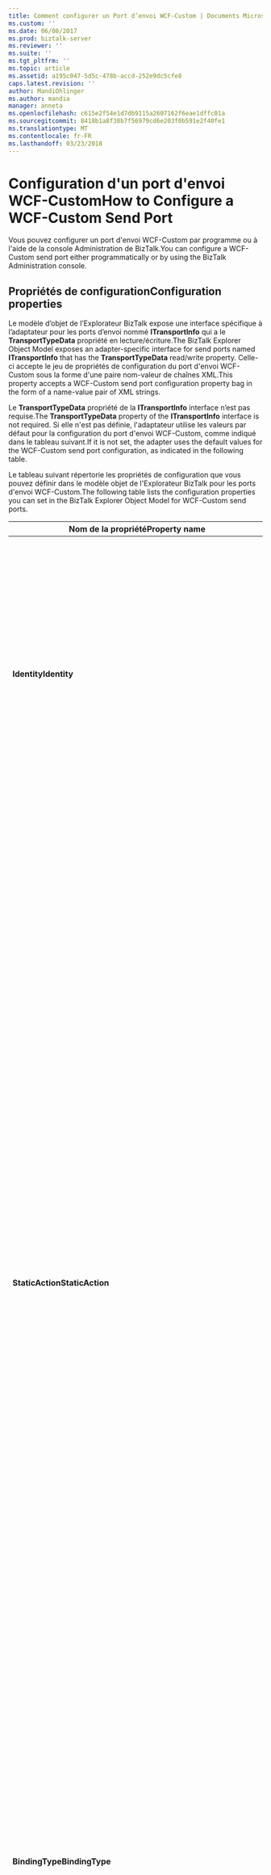 ```yaml
---
title: Comment configurer un Port d’envoi WCF-Custom | Documents Microsoft
ms.custom: ''
ms.date: 06/08/2017
ms.prod: biztalk-server
ms.reviewer: ''
ms.suite: ''
ms.tgt_pltfrm: ''
ms.topic: article
ms.assetid: a195c047-5d5c-478b-accd-252e9dc5cfe8
caps.latest.revision: ''
author: MandiOhlinger
ms.author: mandia
manager: anneta
ms.openlocfilehash: c615e2f54e1d7db9115a2607162f6eae1dffc01a
ms.sourcegitcommit: 8418b1a8f38b7f56979cd6e203f0b591e2f40fe1
ms.translationtype: MT
ms.contentlocale: fr-FR
ms.lasthandoff: 03/23/2018
---
```

# <a name="how-to-configure-a-wcf-custom-send-port"></a><span data-ttu-id="c3bb9-102">Configuration d'un port d'envoi WCF-Custom</span><span class="sxs-lookup"><span data-stu-id="c3bb9-102">How to Configure a WCF-Custom Send Port</span></span>
<span data-ttu-id="c3bb9-103">Vous pouvez configurer un port d'envoi WCF-Custom par programme ou à l'aide de la console Administration de BizTalk.</span><span class="sxs-lookup"><span data-stu-id="c3bb9-103">You can configure a WCF-Custom send port either programmatically or by using the BizTalk Administration console.</span></span>  
  
## <a name="configuration-properties"></a><span data-ttu-id="c3bb9-104">Propriétés de configuration</span><span class="sxs-lookup"><span data-stu-id="c3bb9-104">Configuration properties</span></span>
  
 <span data-ttu-id="c3bb9-105">Le modèle d’objet de l’Explorateur BizTalk expose une interface spécifique à l’adaptateur pour les ports d’envoi nommé **ITransportInfo** qui a le **TransportTypeData** propriété en lecture/écriture.</span><span class="sxs-lookup"><span data-stu-id="c3bb9-105">The BizTalk Explorer Object Model exposes an adapter-specific interface for send ports named **ITransportInfo** that has the **TransportTypeData** read/write property.</span></span> <span data-ttu-id="c3bb9-106">Celle-ci accepte le jeu de propriétés de configuration du port d'envoi WCF-Custom sous la forme d'une paire nom-valeur de chaînes XML.</span><span class="sxs-lookup"><span data-stu-id="c3bb9-106">This property accepts a WCF-Custom send port configuration property bag in the form of a name-value pair of XML strings.</span></span>  
  
 <span data-ttu-id="c3bb9-107">Le **TransportTypeData** propriété de la **ITransportInfo** interface n’est pas requise.</span><span class="sxs-lookup"><span data-stu-id="c3bb9-107">The **TransportTypeData** property of the **ITransportInfo** interface is not required.</span></span> <span data-ttu-id="c3bb9-108">Si elle n'est pas définie, l'adaptateur utilise les valeurs par défaut pour la configuration du port d'envoi WCF-Custom, comme indiqué dans le tableau suivant.</span><span class="sxs-lookup"><span data-stu-id="c3bb9-108">If it is not set, the adapter uses the default values for the WCF-Custom send port configuration, as indicated in the following table.</span></span>  
  
 <span data-ttu-id="c3bb9-109">Le tableau suivant répertorie les propriétés de configuration que vous pouvez définir dans le modèle objet de l'Explorateur BizTalk pour les ports d'envoi WCF-Custom.</span><span class="sxs-lookup"><span data-stu-id="c3bb9-109">The following table lists the configuration properties you can set in the BizTalk Explorer Object Model for WCF-Custom send ports.</span></span>  
  
|<span data-ttu-id="c3bb9-110">Nom de la propriété</span><span class="sxs-lookup"><span data-stu-id="c3bb9-110">Property name</span></span>|<span data-ttu-id="c3bb9-111">Type</span><span class="sxs-lookup"><span data-stu-id="c3bb9-111">Type</span></span>|<span data-ttu-id="c3bb9-112"> Description</span><span class="sxs-lookup"><span data-stu-id="c3bb9-112">Description</span></span>|  
|-------------------|----------|-----------------|  
|<span data-ttu-id="c3bb9-113">**Identity**</span><span class="sxs-lookup"><span data-stu-id="c3bb9-113">**Identity**</span></span>|<span data-ttu-id="c3bb9-114">Blob XML</span><span class="sxs-lookup"><span data-stu-id="c3bb9-114">XML Blob</span></span><br /><br /> <span data-ttu-id="c3bb9-115">Exemple :</span><span class="sxs-lookup"><span data-stu-id="c3bb9-115">Example:</span></span><br /><br /> <span data-ttu-id="c3bb9-116">&lt;identity&gt;</span><span class="sxs-lookup"><span data-stu-id="c3bb9-116">&lt;identity&gt;</span></span><br /><br /> <span data-ttu-id="c3bb9-117">&lt;userPrincipalName value="username@contoso.com" /&gt;</span><span class="sxs-lookup"><span data-stu-id="c3bb9-117">&lt;userPrincipalName value="username@contoso.com" /&gt;</span></span><br /><br /> <span data-ttu-id="c3bb9-118">&lt;/identity&gt;</span><span class="sxs-lookup"><span data-stu-id="c3bb9-118">&lt;/identity&gt;</span></span>|<span data-ttu-id="c3bb9-119">Spécifiez l'identité du service attendu par ce port d'envoi.</span><span class="sxs-lookup"><span data-stu-id="c3bb9-119">Specify the identity of the service that this send port expects.</span></span> <span data-ttu-id="c3bb9-120">Ces paramètres permettent au port d'envoi d'authentifier le service.</span><span class="sxs-lookup"><span data-stu-id="c3bb9-120">These settings enable this send port to authenticate the service.</span></span> <span data-ttu-id="c3bb9-121">Lors du processus de communication entre le client et le service, l'infrastructure WCF garantit que l'identité du service attendu correspond aux valeurs de cet élément.</span><span class="sxs-lookup"><span data-stu-id="c3bb9-121">In the handshake process between the client and service, the WCF infrastructure will ensure that the identity of the expected service matches the values of this element.</span></span> <span data-ttu-id="c3bb9-122">Les valeurs qui peuvent être spécifiés pour le **identité** propriété diffèrent en fonction de la configuration de sécurité.</span><span class="sxs-lookup"><span data-stu-id="c3bb9-122">The values that can be specified for the **Identity** property differ according to the security configuration.</span></span><br /><br /> <span data-ttu-id="c3bb9-123">La valeur par défaut est une chaîne vide.</span><span class="sxs-lookup"><span data-stu-id="c3bb9-123">The default is an empty string.</span></span>|  
|<span data-ttu-id="c3bb9-124">**StaticAction**</span><span class="sxs-lookup"><span data-stu-id="c3bb9-124">**StaticAction**</span></span>|<span data-ttu-id="c3bb9-125">Chaîne</span><span class="sxs-lookup"><span data-stu-id="c3bb9-125">String</span></span>|<span data-ttu-id="c3bb9-126">Spécifiez le **SOAPAction** champ d’en-tête pour les messages sortants.</span><span class="sxs-lookup"><span data-stu-id="c3bb9-126">Specify the **SOAPAction** header field for outgoing messages.</span></span> <span data-ttu-id="c3bb9-127">Cette propriété peut également être définie via la propriété de contexte de message **WCF. Action** dans un pipeline ou une orchestration.</span><span class="sxs-lookup"><span data-stu-id="c3bb9-127">This property can also be set through the message context property **WCF.Action** in a pipeline or orchestration.</span></span> <span data-ttu-id="c3bb9-128">Vous pouvez spécifier cette valeur de deux manières différentes : le format d’action unique et le format de mappage d’action.</span><span class="sxs-lookup"><span data-stu-id="c3bb9-128">You can specify this value in two different ways: the single action format and the action mapping format.</span></span> <span data-ttu-id="c3bb9-129">Si vous définissez cette propriété dans le format d’action unique, par exemple, http://contoso.com/Svc/Op1- le **SOAPAction** en-tête pour les messages sortants sont toujours défini sur la valeur spécifiée dans cette propriété.</span><span class="sxs-lookup"><span data-stu-id="c3bb9-129">If you set this property in the single action format- for example, http://contoso.com/Svc/Op1- the **SOAPAction** header for outgoing messages is always set to the value specified in this property.</span></span><br /><br /> <span data-ttu-id="c3bb9-130">Si vous définissez cette propriété dans le format de mappage d’action, sortant **SOAPAction** en-tête est déterminé par le **BTS. Opération** propriété de contexte.</span><span class="sxs-lookup"><span data-stu-id="c3bb9-130">If you set this property in the action mapping format, the outgoing **SOAPAction** header is determined by the **BTS.Operation** context property.</span></span> <span data-ttu-id="c3bb9-131">Par exemple, si cette propriété est définie au format XML suivant et le **BTS. Opération** est définie sur Op1, l’adaptateur d’envoi WCF utilise http://contoso.com/Svc/Op1 pour sortant **SOAPAction** en-tête.</span><span class="sxs-lookup"><span data-stu-id="c3bb9-131">For example, if this property is set to the following XML format and the **BTS.Operation** property is set to Op1, the WCF send adapter uses http://contoso.com/Svc/Op1 for the outgoing **SOAPAction** header.</span></span><br /><br /> <span data-ttu-id="c3bb9-132">\<BtsActionMapping\></span><span class="sxs-lookup"><span data-stu-id="c3bb9-132">\<BtsActionMapping\></span></span><br /><br /> <span data-ttu-id="c3bb9-133">\<Operation Name="Op1" Action="http://contoso.com/Svc/Op1" /\></span><span class="sxs-lookup"><span data-stu-id="c3bb9-133">\<Operation Name="Op1" Action="http://contoso.com/Svc/Op1" /\></span></span><br /><br /> <span data-ttu-id="c3bb9-134">\<Operation Name="Op2" Action="http://contoso.com/Svc/Op2" /\></span><span class="sxs-lookup"><span data-stu-id="c3bb9-134">\<Operation Name="Op2" Action="http://contoso.com/Svc/Op2" /\></span></span><br /><br /> <span data-ttu-id="c3bb9-135">\</BtsActionMapping\></span><span class="sxs-lookup"><span data-stu-id="c3bb9-135">\</BtsActionMapping\></span></span><br /><br /> <span data-ttu-id="c3bb9-136">Si les messages sortants proviennent d’un port d’orchestration, les instances d’orchestration définir dynamiquement le **BTS. Opération** propriété avec le nom de l’opération du port.</span><span class="sxs-lookup"><span data-stu-id="c3bb9-136">If outgoing messages come from an orchestration port, orchestration instances dynamically set the **BTS.Operation** property with the operation name of the port.</span></span> <span data-ttu-id="c3bb9-137">Si les messages sortants sont acheminés avec le routage basé sur le contenu, vous pouvez définir le **BTS. Opération** propriété dans les composants de pipeline.</span><span class="sxs-lookup"><span data-stu-id="c3bb9-137">If outgoing messages are routed with content-based routing, you can set the **BTS.Operation** property in pipeline components.</span></span><br /><br /> <span data-ttu-id="c3bb9-138">La valeur par défaut est une chaîne vide.</span><span class="sxs-lookup"><span data-stu-id="c3bb9-138">The default is an empty string.</span></span>|  
|<span data-ttu-id="c3bb9-139">**BindingType**</span><span class="sxs-lookup"><span data-stu-id="c3bb9-139">**BindingType**</span></span>|<span data-ttu-id="c3bb9-140">Enum</span><span class="sxs-lookup"><span data-stu-id="c3bb9-140">Enum</span></span><br /><br /> <span data-ttu-id="c3bb9-141">Pour plus d’informations sur les noms de membre pour le **BindingType** propriété, consultez le **Type de liaison** propriété dans le **boîte boîte de dialogue de propriétés du Transport WCF-Custom, envoi, liaison**onglet [!INCLUDE[ui-guidance-developers-reference](../includes/ui-guidance-developers-reference.md)].</span><span class="sxs-lookup"><span data-stu-id="c3bb9-141">For more information about the member names for the **BindingType** property, see the **Binding Type** property in the **WCF-Custom Transport Properties Dialog Box, Send, Binding** tab [!INCLUDE[ui-guidance-developers-reference](../includes/ui-guidance-developers-reference.md)].</span></span>|<span data-ttu-id="c3bb9-142">Spécifiez le type de liaison à utiliser pour le point de terminaison qu'utilise ce port d'envoi.</span><span class="sxs-lookup"><span data-stu-id="c3bb9-142">Specify the type of the binding to use for the endpoint that this send port uses.</span></span> <span data-ttu-id="c3bb9-143">**Remarque :** si vous utilisez une liaison personnalisée, la **BindingType** propriété peut être configurée avec les liaisons personnalisées.</span><span class="sxs-lookup"><span data-stu-id="c3bb9-143">**Note:**  If you use a custom binding, the **BindingType** property can be configured with the custom bindings.</span></span> <span data-ttu-id="c3bb9-144">Pour plus d’informations sur la façon d’utiliser une liaison personnalisée, consultez [comment activer les Points d’extensibilité WCF avec les adaptateurs WCF](../core/how-to-enable-the-wcf-extensibility-points-with-the-wcf-adapters.md).</span><span class="sxs-lookup"><span data-stu-id="c3bb9-144">For more information about how to use custom binding, see [How to Enable the WCF Extensibility Points with the WCF Adapters](../core/how-to-enable-the-wcf-extensibility-points-with-the-wcf-adapters.md).</span></span>|  
|<span data-ttu-id="c3bb9-145">**BindingConfiguration**</span><span class="sxs-lookup"><span data-stu-id="c3bb9-145">**BindingConfiguration**</span></span>|<span data-ttu-id="c3bb9-146">Blob XML</span><span class="sxs-lookup"><span data-stu-id="c3bb9-146">XML Blob</span></span><br /><br /> <span data-ttu-id="c3bb9-147">Exemple :</span><span class="sxs-lookup"><span data-stu-id="c3bb9-147">Example:</span></span><br /><br /> <span data-ttu-id="c3bb9-148">&lt;binding name="netNamedPipeBinding"&gt;&lt;readerQuotas maxDepth="32" maxStringContentLength="8192" maxArrayLength="16384" maxBytesPerRead="4096" maxNameTableCharCount="16384" /&gt;&lt;security mode="None" /&gt;&lt;/binding&gt;</span><span class="sxs-lookup"><span data-stu-id="c3bb9-148">&lt;binding name="netNamedPipeBinding"&gt;&lt;readerQuotas maxDepth="32" maxStringContentLength="8192" maxArrayLength="16384" maxBytesPerRead="4096" maxNameTableCharCount="16384" /&gt;&lt;security mode="None" /&gt;&lt;/binding&gt;</span></span>|<span data-ttu-id="c3bb9-149">Spécifiez une chaîne XML avec la **\<liaison\>** élément pour configurer différents types de liaisons prédéfinies fournis par Windows Communication Foundation (WCF).</span><span class="sxs-lookup"><span data-stu-id="c3bb9-149">Specify an XML string with the **\<binding\>** element to configure different types of predefined bindings provided by Windows Communication Foundation (WCF).</span></span> <span data-ttu-id="c3bb9-150">Pour plus d'informations sur la liaison fournie par le système et la liaison personnalisée, consultez les rubriques appropriées répertoriées dans la section Voir aussi.</span><span class="sxs-lookup"><span data-stu-id="c3bb9-150">For more information about the system-provided binding and custom binding, see the appropriate topics listed in See Also.</span></span> <span data-ttu-id="c3bb9-151">**Remarque :** BizTalk Server ne prend pas en charge tous les types d’éléments d’extension de liaison que vous pouvez configurer avec le **BindingConfiguration** propriété.</span><span class="sxs-lookup"><span data-stu-id="c3bb9-151">**Note:**  BizTalk Server does not support all the types of the binding extension elements that you can configure with the **BindingConfiguration** property.</span></span> <br /><br /> <span data-ttu-id="c3bb9-152">La valeur par défaut est une chaîne vide.</span><span class="sxs-lookup"><span data-stu-id="c3bb9-152">The default is an empty string.</span></span>|  
|<span data-ttu-id="c3bb9-153">**EndpointBehaviorConfiguration**</span><span class="sxs-lookup"><span data-stu-id="c3bb9-153">**EndpointBehaviorConfiguration**</span></span>|<span data-ttu-id="c3bb9-154">Blob XML</span><span class="sxs-lookup"><span data-stu-id="c3bb9-154">XML Blob</span></span><br /><br /> <span data-ttu-id="c3bb9-155">Exemple :</span><span class="sxs-lookup"><span data-stu-id="c3bb9-155">Example:</span></span><br /><br /> <span data-ttu-id="c3bb9-156">&lt;nom du comportement = « sampleBehavior »&gt;&lt;callbackTimeouts /&gt;&lt;/behavior&gt;</span><span class="sxs-lookup"><span data-stu-id="c3bb9-156">&lt;behavior name="sampleBehavior"&gt;&lt;callbackTimeouts /&gt;&lt;/behavior&gt;</span></span>|<span data-ttu-id="c3bb9-157">Spécifier une chaîne XML avec la **\<comportement\>** élément de la **\<endpointBehaviors\>** élément pour configurer les paramètres de comportement d’un Point de terminaison WCF.</span><span class="sxs-lookup"><span data-stu-id="c3bb9-157">Specify an XML string with the **\<behavior\>** element of the **\<endpointBehaviors\>** element to configure the behavior settings of a WCF endpoint.</span></span> <span data-ttu-id="c3bb9-158">Pour plus d’informations sur la **\<endpointBehaviors\>** élément, consultez la rubrique appropriée dans Voir aussi.</span><span class="sxs-lookup"><span data-stu-id="c3bb9-158">For more information about the **\<endpointBehaviors\>** element, see the appropriate topic in See Also.</span></span> <span data-ttu-id="c3bb9-159">**Remarque :** BizTalk Server ne prend pas en charge tous les types d’éléments d’extension que vous pouvez configurer avec le **EndpointBehaviorConfiguration** propriété.</span><span class="sxs-lookup"><span data-stu-id="c3bb9-159">**Note:**  BizTalk Server does not support all the types of the behavior extension elements that you can configure with the **EndpointBehaviorConfiguration** property.</span></span> <br /><br /> <span data-ttu-id="c3bb9-160">La valeur par défaut est une chaîne vide.</span><span class="sxs-lookup"><span data-stu-id="c3bb9-160">The default is an empty string.</span></span>|  
|<span data-ttu-id="c3bb9-161">**AffiliateApplicationName**</span><span class="sxs-lookup"><span data-stu-id="c3bb9-161">**AffiliateApplicationName**</span></span>|<span data-ttu-id="c3bb9-162">Chaîne</span><span class="sxs-lookup"><span data-stu-id="c3bb9-162">String</span></span>|<span data-ttu-id="c3bb9-163">Spécifiez l'application associée à utiliser pour l'authentification unique (SSO) de l'entreprise.</span><span class="sxs-lookup"><span data-stu-id="c3bb9-163">Specify the affiliate application to use for Enterprise Single Sign-On (SSO).</span></span><br /><br /> <span data-ttu-id="c3bb9-164">La valeur par défaut est une chaîne vide.</span><span class="sxs-lookup"><span data-stu-id="c3bb9-164">The default is an empty string.</span></span>|  
|<span data-ttu-id="c3bb9-165">**UseSSO**</span><span class="sxs-lookup"><span data-stu-id="c3bb9-165">**UseSSO**</span></span>|<span data-ttu-id="c3bb9-166">Booléen</span><span class="sxs-lookup"><span data-stu-id="c3bb9-166">Boolean</span></span>|<span data-ttu-id="c3bb9-167">Indiquez si l'authentification unique est utilisée pour l'extraction des informations d'identification d'un client en vue d'une authentification auprès du serveur de destination.</span><span class="sxs-lookup"><span data-stu-id="c3bb9-167">Specify whether to use Single Sign-On to retrieve client credentials for authentication with the destination server.</span></span><br /><br /> <span data-ttu-id="c3bb9-168">Valeur par défaut : **False**</span><span class="sxs-lookup"><span data-stu-id="c3bb9-168">Default value: **False**</span></span>|  
|<span data-ttu-id="c3bb9-169">**UserName**</span><span class="sxs-lookup"><span data-stu-id="c3bb9-169">**UserName**</span></span>|<span data-ttu-id="c3bb9-170">Chaîne</span><span class="sxs-lookup"><span data-stu-id="c3bb9-170">String</span></span>|<span data-ttu-id="c3bb9-171">Spécifiez le nom d’utilisateur à utiliser pour l’authentification avec le serveur de destination lorsque la **UseSSO** est définie sur **False**.</span><span class="sxs-lookup"><span data-stu-id="c3bb9-171">Specify the user name to use for authentication with the destination server when the **UseSSO** property is set to **False**.</span></span> <span data-ttu-id="c3bb9-172">Il n'est pas nécessaire de se conformer au format domaine\utilisateur pour cette propriété.</span><span class="sxs-lookup"><span data-stu-id="c3bb9-172">You do not have to use the domain\user format for this property.</span></span><br /><br /> <span data-ttu-id="c3bb9-173">La valeur par défaut est une chaîne vide.</span><span class="sxs-lookup"><span data-stu-id="c3bb9-173">The default is an empty string.</span></span>|  
|<span data-ttu-id="c3bb9-174">**Mot de passe**</span><span class="sxs-lookup"><span data-stu-id="c3bb9-174">**Password**</span></span>|<span data-ttu-id="c3bb9-175">Chaîne</span><span class="sxs-lookup"><span data-stu-id="c3bb9-175">String</span></span>|<span data-ttu-id="c3bb9-176">Spécifiez le mot de passe à utiliser pour l’authentification avec le serveur de destination lorsque la **UseSSO** est définie sur **False**.</span><span class="sxs-lookup"><span data-stu-id="c3bb9-176">Specify the password to use for authentication with the destination server when the **UseSSO** property is set to **False**.</span></span><br /><br /> <span data-ttu-id="c3bb9-177">La valeur par défaut est une chaîne vide.</span><span class="sxs-lookup"><span data-stu-id="c3bb9-177">The default is an empty string.</span></span>|  
|<span data-ttu-id="c3bb9-178">**OutboundBodyLocation**</span><span class="sxs-lookup"><span data-stu-id="c3bb9-178">**OutboundBodyLocation**</span></span>|<span data-ttu-id="c3bb9-179">Enum</span><span class="sxs-lookup"><span data-stu-id="c3bb9-179">Enum</span></span><br /><br /> <span data-ttu-id="c3bb9-180">-   **UseBodyElement** -le corps du message BizTalk permet de créer le contenu de SOAP **corps** élément d’un message sortant.</span><span class="sxs-lookup"><span data-stu-id="c3bb9-180">-   **UseBodyElement** - Use the BizTalk message body part to create the content of the SOAP **Body** element for an outgoing message.</span></span><br /><span data-ttu-id="c3bb9-181">-   **UseTemplate** -utiliser le modèle fourni dans le **OutboundXMLTemplate** propriété pour créer le contenu de SOAP **corps** élément d’un message sortant.</span><span class="sxs-lookup"><span data-stu-id="c3bb9-181">-   **UseTemplate** - Use the template supplied in the **OutboundXMLTemplate** property to create the content of the SOAP **Body** element for an outgoing message.</span></span><br /><br /> <span data-ttu-id="c3bb9-182">Pour plus d’informations sur l’utilisation de la **OutboundBodyLocation** propriété, consultez [spécifiant le corps du Message pour les adaptateurs WCF](../core/specifying-the-message-body-for-the-wcf-adapters.md).</span><span class="sxs-lookup"><span data-stu-id="c3bb9-182">For more information about how to use the **OutboundBodyLocation** property, see [Specifying the Message Body for the WCF Adapters](../core/specifying-the-message-body-for-the-wcf-adapters.md).</span></span>|<span data-ttu-id="c3bb9-183">Spécifiez la sélection de données pour le protocole SOAP **corps** élément des messages WCF sortants.</span><span class="sxs-lookup"><span data-stu-id="c3bb9-183">Specify the data selection for the SOAP **Body** element of outgoing WCF messages.</span></span><br /><br /> <span data-ttu-id="c3bb9-184">Valeur par défaut : **UseBodyElement**</span><span class="sxs-lookup"><span data-stu-id="c3bb9-184">Default value: **UseBodyElement**</span></span>|  
|<span data-ttu-id="c3bb9-185">**OutboundXMLTemplate**</span><span class="sxs-lookup"><span data-stu-id="c3bb9-185">**OutboundXMLTemplate**</span></span>|<span data-ttu-id="c3bb9-186">Chaîne</span><span class="sxs-lookup"><span data-stu-id="c3bb9-186">String</span></span><br /><br /> <span data-ttu-id="c3bb9-187">Pour plus d’informations sur l’utilisation de la **OutboundXMLTemplate** propriété, consultez [spécifiant le corps du Message pour les adaptateurs WCF](../core/specifying-the-message-body-for-the-wcf-adapters.md).</span><span class="sxs-lookup"><span data-stu-id="c3bb9-187">For more information about how to use the **OutboundXMLTemplate** property, see [Specifying the Message Body for the WCF Adapters](../core/specifying-the-message-body-for-the-wcf-adapters.md).</span></span>|<span data-ttu-id="c3bb9-188">Spécifiez le modèle au format XML pour le contenu de SOAP **corps** élément d’un message sortant.</span><span class="sxs-lookup"><span data-stu-id="c3bb9-188">Specify the XML-formatted template for the content of the SOAP **Body** element of an outgoing message.</span></span> <span data-ttu-id="c3bb9-189">Cette propriété est requise si le **OutboundBodyLocation** est définie sur **UseTemplate**.</span><span class="sxs-lookup"><span data-stu-id="c3bb9-189">This property is required if the **OutboundBodyLocation** property is set to **UseTemplate**.</span></span><br /><br /> <span data-ttu-id="c3bb9-190">La valeur par défaut est une chaîne vide.</span><span class="sxs-lookup"><span data-stu-id="c3bb9-190">The default is an empty string.</span></span>|  
|<span data-ttu-id="c3bb9-191">**InboundBodyLocation**</span><span class="sxs-lookup"><span data-stu-id="c3bb9-191">**InboundBodyLocation**</span></span>|<span data-ttu-id="c3bb9-192">Enum</span><span class="sxs-lookup"><span data-stu-id="c3bb9-192">Enum</span></span><br /><br /> <span data-ttu-id="c3bb9-193">-   **UseBodyElement** -utiliser le contenu de SOAP **corps** élément d’un message entrant pour créer le corps du message BizTalk.</span><span class="sxs-lookup"><span data-stu-id="c3bb9-193">-   **UseBodyElement** - Use the content of the SOAP **Body** element of an incoming message to create the BizTalk message body part.</span></span> <span data-ttu-id="c3bb9-194">Si l'élément **Body** a plusieurs éléments enfants, seul le premier élément devient le corps du message BizTalk.</span><span class="sxs-lookup"><span data-stu-id="c3bb9-194">If the **Body** element has more than one child element, only the first element becomes the BizTalk message body part.</span></span> <span data-ttu-id="c3bb9-195">Cette propriété est valide uniquement pour des ports de sollicitation-réponse.</span><span class="sxs-lookup"><span data-stu-id="c3bb9-195">This property is valid only for solicit-response ports.</span></span><br /><span data-ttu-id="c3bb9-196">-   **UseEnvelope** -créer le corps du message BizTalk à partir de l’ensemble SOAP **enveloppe** d’un message entrant.</span><span class="sxs-lookup"><span data-stu-id="c3bb9-196">-   **UseEnvelope** - Create the BizTalk message body part from the entire SOAP **Envelope** of an incoming message.</span></span><br /><span data-ttu-id="c3bb9-197">-   **UseBodyPath** -utiliser l’expression de chemin d’accès au corps de la **InboundBodyPathExpression** propriété pour créer le corps du message BizTalk.</span><span class="sxs-lookup"><span data-stu-id="c3bb9-197">-   **UseBodyPath** - Use the body path expression in the **InboundBodyPathExpression** property to create the BizTalk message body part.</span></span> <span data-ttu-id="c3bb9-198">L'expression du chemin du corps est évaluée en fonction de l'élément enfant immédiat de l'élément SOAP **Body** d'un message entrant.</span><span class="sxs-lookup"><span data-stu-id="c3bb9-198">The body path expression is evaluated against the immediate child element of the SOAP **Body** element of an incoming message.</span></span> <span data-ttu-id="c3bb9-199">Cette propriété est valide uniquement pour des ports de sollicitation-réponse.</span><span class="sxs-lookup"><span data-stu-id="c3bb9-199">This property is valid only for solicit-response ports.</span></span><br /><br /> <span data-ttu-id="c3bb9-200">Pour plus d’informations sur l’utilisation de la **InboundBodyLocation** propriété, consultez [spécifiant le corps du Message pour les adaptateurs WCF](../core/specifying-the-message-body-for-the-wcf-adapters.md).</span><span class="sxs-lookup"><span data-stu-id="c3bb9-200">For more information about how to use the **InboundBodyLocation** property, see [Specifying the Message Body for the WCF Adapters](../core/specifying-the-message-body-for-the-wcf-adapters.md).</span></span>|<span data-ttu-id="c3bb9-201">Spécifiez la sélection de données pour le protocole SOAP **corps** élément des messages WCF entrants.</span><span class="sxs-lookup"><span data-stu-id="c3bb9-201">Specify the data selection for the SOAP **Body** element of incoming WCF messages.</span></span><br /><br /> <span data-ttu-id="c3bb9-202">Valeur par défaut : **UseBodyElement**</span><span class="sxs-lookup"><span data-stu-id="c3bb9-202">Default value: **UseBodyElement**</span></span>|  
|<span data-ttu-id="c3bb9-203">**InboundBodyPathExpression**</span><span class="sxs-lookup"><span data-stu-id="c3bb9-203">**InboundBodyPathExpression**</span></span>|<span data-ttu-id="c3bb9-204">Chaîne</span><span class="sxs-lookup"><span data-stu-id="c3bb9-204">String</span></span><br /><br /> <span data-ttu-id="c3bb9-205">Pour plus d’informations sur l’utilisation de la **InboundBodyPathExpression** propriété, consultez [propriétés et schéma de propriété des adaptateurs WCF](../core/wcf-adapters-property-schema-and-properties.md).</span><span class="sxs-lookup"><span data-stu-id="c3bb9-205">For more information about how to use the **InboundBodyPathExpression** property, see [WCF Adapters Property Schema and Properties](../core/wcf-adapters-property-schema-and-properties.md).</span></span>|<span data-ttu-id="c3bb9-206">Spécifiez l'expression de chemin de corps afin d'identifier une partie spécifique du message entrant utilisée pour créer le corps du message BizTalk.</span><span class="sxs-lookup"><span data-stu-id="c3bb9-206">Specify the body path expression to identify a specific part of an incoming message used to create the BizTalk message body part.</span></span> <span data-ttu-id="c3bb9-207">Cette expression de chemin de corps est évaluée par rapport à l’élément enfant immédiat de SOAP **corps** nœud d’un message entrant.</span><span class="sxs-lookup"><span data-stu-id="c3bb9-207">This body path expression is evaluated against the immediate child element of the SOAP **Body** node of an incoming message.</span></span> <span data-ttu-id="c3bb9-208">Si cette expression de chemin de corps retourne plusieurs nœuds, seul le premier devient le corps du message BizTalk.</span><span class="sxs-lookup"><span data-stu-id="c3bb9-208">If this body path expression returns more than one node, only the first node is chosen for the BizTalk message body part.</span></span> <span data-ttu-id="c3bb9-209">Cette propriété est requise si le **InboundBodyLocation** est définie sur **UseBodyPath**.</span><span class="sxs-lookup"><span data-stu-id="c3bb9-209">This property is required if the **InboundBodyLocation** property is set to **UseBodyPath**.</span></span> <span data-ttu-id="c3bb9-210">Cette propriété est valide uniquement pour des ports de sollicitation-réponse.</span><span class="sxs-lookup"><span data-stu-id="c3bb9-210">This property is valid only for solicit-response ports.</span></span><br /><br /> <span data-ttu-id="c3bb9-211">La valeur par défaut est une chaîne vide.</span><span class="sxs-lookup"><span data-stu-id="c3bb9-211">The default is an empty string.</span></span>|  
|<span data-ttu-id="c3bb9-212">**InboundNodeEncoding**</span><span class="sxs-lookup"><span data-stu-id="c3bb9-212">**InboundNodeEncoding**</span></span>|<span data-ttu-id="c3bb9-213">Enum</span><span class="sxs-lookup"><span data-stu-id="c3bb9-213">Enum</span></span><br /><br /> <span data-ttu-id="c3bb9-214">-   **XML**</span><span class="sxs-lookup"><span data-stu-id="c3bb9-214">-   **XML**</span></span><br /><span data-ttu-id="c3bb9-215">-   **Base64** -encodage Base64.</span><span class="sxs-lookup"><span data-stu-id="c3bb9-215">-   **Base64** - Base64 encoding.</span></span><br /><span data-ttu-id="c3bb9-216">-   **Hex** - hexadécimal encodage.</span><span class="sxs-lookup"><span data-stu-id="c3bb9-216">-   **Hex** - Hexadecimal encoding.</span></span><br /><span data-ttu-id="c3bb9-217">-   **Chaîne** : codage de texte - UTF-8.</span><span class="sxs-lookup"><span data-stu-id="c3bb9-217">-   **String** - Text encoding - UTF-8.</span></span><br /><span data-ttu-id="c3bb9-218">-   **XML** -les adaptateurs WCF créent le corps du message BizTalk avec le XML externe du nœud sélectionné par l’expression de chemin d’accès au corps de **InboundBodyPathExpression**.</span><span class="sxs-lookup"><span data-stu-id="c3bb9-218">-   **XML** - The WCF adapters create the BizTalk message body with the outer XML of the node selected by the body path expression in **InboundBodyPathExpression**.</span></span>|<span data-ttu-id="c3bb9-219">Spécifiez le type de codage qui utilise de l’adaptateur d’envoi WCF-Custom pour décoder le nœud identifié par le chemin de corps spécifié dans **InboundBodyPathExpression**.</span><span class="sxs-lookup"><span data-stu-id="c3bb9-219">Specify the type of encoding that the WCF-Custom send adapter uses to decode for the node identified by the body path specified in **InboundBodyPathExpression**.</span></span> <span data-ttu-id="c3bb9-220">Cette propriété est requise si le **InboundBodyLocation** est définie sur **UseBodyPath**.</span><span class="sxs-lookup"><span data-stu-id="c3bb9-220">This property is required if the **InboundBodyLocation** property is set to **UseBodyPath**.</span></span> <span data-ttu-id="c3bb9-221">Cette propriété est valide uniquement pour des ports de sollicitation-réponse.</span><span class="sxs-lookup"><span data-stu-id="c3bb9-221">This property is valid only for solicit-response ports.</span></span><br /><br /> <span data-ttu-id="c3bb9-222">Valeur par défaut : **XML**</span><span class="sxs-lookup"><span data-stu-id="c3bb9-222">Default value: **XML**</span></span>|  
|<span data-ttu-id="c3bb9-223">**PropagateFaultMessage**</span><span class="sxs-lookup"><span data-stu-id="c3bb9-223">**PropagateFaultMessage**</span></span>|<span data-ttu-id="c3bb9-224">Booléen</span><span class="sxs-lookup"><span data-stu-id="c3bb9-224">Boolean</span></span><br /><br /> <span data-ttu-id="c3bb9-225">-   **True** -router le message qui échoue le traitement sortant vers une application abonnée (un autre planification d’orchestration ou le port de réception).</span><span class="sxs-lookup"><span data-stu-id="c3bb9-225">-   **True** - Route the message that fails outbound processing to a subscribing application (such as another receive port or orchestration schedule).</span></span><br /><span data-ttu-id="c3bb9-226">-   **False** -suspendre les messages ayant échoué et générer un accusé de réception négatif (NACK).</span><span class="sxs-lookup"><span data-stu-id="c3bb9-226">-   **False** - Suspend failed messages and generate a negative acknowledgment (NACK).</span></span>|<span data-ttu-id="c3bb9-227">Spécifiez s’il faut Router ou suspendre les messages que le traitement sortant a échoué.</span><span class="sxs-lookup"><span data-stu-id="c3bb9-227">Specify whether to route or suspend messages failed in outbound processing.</span></span><br /><br /> <span data-ttu-id="c3bb9-228">Cette propriété est valide uniquement pour des ports de sollicitation-réponse.</span><span class="sxs-lookup"><span data-stu-id="c3bb9-228">This property is valid only for solicit-response ports.</span></span><br /><br /> <span data-ttu-id="c3bb9-229">Valeur par défaut : **True**</span><span class="sxs-lookup"><span data-stu-id="c3bb9-229">Default value: **True**</span></span>|  
|<span data-ttu-id="c3bb9-230">**ReferencedBindings**</span><span class="sxs-lookup"><span data-stu-id="c3bb9-230">**ReferencedBindings**</span></span>|<span data-ttu-id="c3bb9-231">Blob XML</span><span class="sxs-lookup"><span data-stu-id="c3bb9-231">XML Blob</span></span><br /><br /> <span data-ttu-id="c3bb9-232">Exemple :</span><span class="sxs-lookup"><span data-stu-id="c3bb9-232">Example:</span></span><br /><br /> <span data-ttu-id="c3bb9-233">\<**BindingConfiguration** vt="8"\></span><span class="sxs-lookup"><span data-stu-id="c3bb9-233">\<**BindingConfiguration** vt="8"\></span></span><br /><br /> <span data-ttu-id="c3bb9-234">&lt;wsFederationHttpBinding&gt;</span><span class="sxs-lookup"><span data-stu-id="c3bb9-234">&lt;wsFederationHttpBinding&gt;</span></span><br /><br /> <span data-ttu-id="c3bb9-235">&lt;binding name="sampleBinding"&gt;</span><span class="sxs-lookup"><span data-stu-id="c3bb9-235">&lt;binding name="sampleBinding"&gt;</span></span><br /><br /> <span data-ttu-id="c3bb9-236">&lt;security mode="Message"&gt;</span><span class="sxs-lookup"><span data-stu-id="c3bb9-236">&lt;security mode="Message"&gt;</span></span><br /><br /> <span data-ttu-id="c3bb9-237">&lt;message issuedKeyType="AsymmetricKey"&gt;</span><span class="sxs-lookup"><span data-stu-id="c3bb9-237">&lt;message issuedKeyType="AsymmetricKey"&gt;</span></span><br /><br /> <span data-ttu-id="c3bb9-238">&lt;issuer address="http://www.contoso.com/samplests" binding="wsFederationHttpBinding" bindingConfiguration="**contosoSTSBinding**"/&gt;</span><span class="sxs-lookup"><span data-stu-id="c3bb9-238">&lt;issuer address="http://www.contoso.com/samplests" binding="wsFederationHttpBinding" bindingConfiguration="**contosoSTSBinding**"/&gt;</span></span><br /><br /> <span data-ttu-id="c3bb9-239">&lt;/message&gt;</span><span class="sxs-lookup"><span data-stu-id="c3bb9-239">&lt;/message&gt;</span></span><br /><br /> <span data-ttu-id="c3bb9-240">&lt;/security&gt;</span><span class="sxs-lookup"><span data-stu-id="c3bb9-240">&lt;/security&gt;</span></span><br /><br /> <span data-ttu-id="c3bb9-241">&lt;/binding&gt;</span><span class="sxs-lookup"><span data-stu-id="c3bb9-241">&lt;/binding&gt;</span></span><br /><br /> <span data-ttu-id="c3bb9-242">&lt;/wsFederationHttpBinding&gt;</span><span class="sxs-lookup"><span data-stu-id="c3bb9-242">&lt;/wsFederationHttpBinding&gt;</span></span><br /><br /> <span data-ttu-id="c3bb9-243">\</**BindingConfiguration**\></span><span class="sxs-lookup"><span data-stu-id="c3bb9-243">\</**BindingConfiguration**\></span></span><br /><br /> <span data-ttu-id="c3bb9-244">\<**ReferencedBindings** vt = « 8 »\></span><span class="sxs-lookup"><span data-stu-id="c3bb9-244">\<**ReferencedBindings** vt="8"\></span></span><br /><br /> <span data-ttu-id="c3bb9-245">&lt;bindings&gt;</span><span class="sxs-lookup"><span data-stu-id="c3bb9-245">&lt;bindings&gt;</span></span><br /><br /> <span data-ttu-id="c3bb9-246">&lt;wsFederationHttpBinding&gt;</span><span class="sxs-lookup"><span data-stu-id="c3bb9-246">&lt;wsFederationHttpBinding&gt;</span></span><br /><br /> <span data-ttu-id="c3bb9-247">&lt;nom de liaison = «**contosoSTSBinding**»&gt;</span><span class="sxs-lookup"><span data-stu-id="c3bb9-247">&lt;binding name="**contosoSTSBinding**"&gt;</span></span><br /><br /> <span data-ttu-id="c3bb9-248">&lt;security mode="Message"&gt;</span><span class="sxs-lookup"><span data-stu-id="c3bb9-248">&lt;security mode="Message"&gt;</span></span><br /><br /> <span data-ttu-id="c3bb9-249">&lt;message negotiateServiceCredential="false"&gt;</span><span class="sxs-lookup"><span data-stu-id="c3bb9-249">&lt;message negotiateServiceCredential="false"&gt;</span></span><br /><br /> <span data-ttu-id="c3bb9-250">&lt;issuer address="http://northwind.com/samplests" bindingConfiguration="**northwindBinding**" binding="wsHttpBinding"&gt;</span><span class="sxs-lookup"><span data-stu-id="c3bb9-250">&lt;issuer address="http://northwind.com/samplests" bindingConfiguration="**northwindBinding**" binding="wsHttpBinding"&gt;</span></span><br /><br /> <span data-ttu-id="c3bb9-251">&lt;/issuer&gt;</span><span class="sxs-lookup"><span data-stu-id="c3bb9-251">&lt;/issuer&gt;</span></span><br /><br /> <span data-ttu-id="c3bb9-252">&lt;/message&gt;</span><span class="sxs-lookup"><span data-stu-id="c3bb9-252">&lt;/message&gt;</span></span><br /><br /> <span data-ttu-id="c3bb9-253">&lt;/security&gt;</span><span class="sxs-lookup"><span data-stu-id="c3bb9-253">&lt;/security&gt;</span></span><br /><br /> <span data-ttu-id="c3bb9-254">&lt;/binding&gt;</span><span class="sxs-lookup"><span data-stu-id="c3bb9-254">&lt;/binding&gt;</span></span><br /><br /> <span data-ttu-id="c3bb9-255">&lt;/wsFederationHttpBinding&gt;</span><span class="sxs-lookup"><span data-stu-id="c3bb9-255">&lt;/wsFederationHttpBinding&gt;</span></span><br /><br /> <span data-ttu-id="c3bb9-256">&lt;wsHttpBinding&gt;</span><span class="sxs-lookup"><span data-stu-id="c3bb9-256">&lt;wsHttpBinding&gt;</span></span><br /><br /> <span data-ttu-id="c3bb9-257">&lt;binding name="**northwindBinding**"&gt;</span><span class="sxs-lookup"><span data-stu-id="c3bb9-257">&lt;binding name="**northwindBinding**"&gt;</span></span><br /><br /> <span data-ttu-id="c3bb9-258">&lt;security mode="Message"&gt;</span><span class="sxs-lookup"><span data-stu-id="c3bb9-258">&lt;security mode="Message"&gt;</span></span><br /><br /> <span data-ttu-id="c3bb9-259">&lt;message clientCredentialType="Certificate" /&gt;</span><span class="sxs-lookup"><span data-stu-id="c3bb9-259">&lt;message clientCredentialType="Certificate" /&gt;</span></span><br /><br /> <span data-ttu-id="c3bb9-260">&lt;/security&gt;</span><span class="sxs-lookup"><span data-stu-id="c3bb9-260">&lt;/security&gt;</span></span><br /><br /> <span data-ttu-id="c3bb9-261">&lt;/binding&gt;</span><span class="sxs-lookup"><span data-stu-id="c3bb9-261">&lt;/binding&gt;</span></span><br /><br /> <span data-ttu-id="c3bb9-262">&lt;/wsHttpBinding&gt;</span><span class="sxs-lookup"><span data-stu-id="c3bb9-262">&lt;/wsHttpBinding&gt;</span></span><br /><br /> <span data-ttu-id="c3bb9-263">&lt;/bindings&gt;</span><span class="sxs-lookup"><span data-stu-id="c3bb9-263">&lt;/bindings&gt;</span></span><br /><br /> <span data-ttu-id="c3bb9-264">\</**ReferencedBindings** \> **Remarque :** le **ReferencedBinding** propriété ne doit pas contenir la configuration de liaison utilisée dans les **BindingConfiguration**  propriété.</span><span class="sxs-lookup"><span data-stu-id="c3bb9-264">\</**ReferencedBindings**\> **Note:**  The **ReferencedBinding** property must not contain the binding configuration used in the **BindingConfiguration** property.</span></span>|<span data-ttu-id="c3bb9-265">Spécifier les configurations de liaison référencées par le **bindingConfiguration** attribut de la **\<émetteur\>** , élément pour les  **wsFederationHttpBinding** et **customBinding**, ce qui indique le Service STS (Security Token) qui émet des jetons de sécurité.</span><span class="sxs-lookup"><span data-stu-id="c3bb9-265">Specify the binding configurations referenced by the **bindingConfiguration** attribute of the **\<issuer\>** element for the **wsFederationHttpBinding** and **customBinding**, which indicates the Security Token Service (STS) that issues security tokens.</span></span> <span data-ttu-id="c3bb9-266">Pour plus d’informations sur la **\<émetteur\>** élément, consultez la rubrique «\<émetteur\>» à [ http://go.microsoft.com/fwlink/?LinkId=83476 ](http://go.microsoft.com/fwlink/?LinkId=83476).</span><span class="sxs-lookup"><span data-stu-id="c3bb9-266">For more information about the **\<issuer\>** element, see the topic, "\<issuer\>" at [http://go.microsoft.com/fwlink/?LinkId=83476](http://go.microsoft.com/fwlink/?LinkId=83476).</span></span><br /><br /> <span data-ttu-id="c3bb9-267">Les informations de liaison, y compris le **\<émetteur\>** , élément pour les **wsFederationHttpBinding** et **customBinding** peut être configuré via la **BindingConfiguration** propriété de WCF-Custom et les adaptateurs WCF-CustomIsolated.</span><span class="sxs-lookup"><span data-stu-id="c3bb9-267">The binding information including the **\<issuer\>** element for the **wsFederationHttpBinding** and **customBinding** can be configured through the **BindingConfiguration** property of the WCF-Custom and the WCF-CustomIsolated adapters.</span></span> <span data-ttu-id="c3bb9-268">Toutes les configurations de liaison référencées pour cette propriété doivent être placé dans le formulaire de la [ \<liaisons\> ](http://go.microsoft.com/fwlink/?LinkID=80878) élément.</span><span class="sxs-lookup"><span data-stu-id="c3bb9-268">All of the referenced binding configurations for this property must be placed in the form of the [\<bindings\>](http://go.microsoft.com/fwlink/?LinkID=80878) element.</span></span> <span data-ttu-id="c3bb9-269">**Remarque :** vous ne pouvez pas configurer cette propriété sur le **liaison** onglet dans la boîte de dialogue Propriétés du transport.</span><span class="sxs-lookup"><span data-stu-id="c3bb9-269">**Note:**  You cannot configure this property on the **Binding** tab in the transport properties dialog box.</span></span> <span data-ttu-id="c3bb9-270">Vous pouvez importer et exporter cette propriété via le **Import/Export** onglet dans la boîte de dialogue des propriétés de transport des adaptateurs WCF-Custom et WCF-CustomIsolated.</span><span class="sxs-lookup"><span data-stu-id="c3bb9-270">You can import and export this property through the **Import/Export** tab in the transport properties dialog box of the WCF-Custom and WCF-CustomIsolated adapters.</span></span> <span data-ttu-id="c3bb9-271">**Remarque :** le **bindingConfiguration** attribut de la **\<émetteur\>** élément doit faire référence à un nom de liaison valide dans cette propriété.</span><span class="sxs-lookup"><span data-stu-id="c3bb9-271">**Note:**  The **bindingConfiguration** attribute of the **\<issuer\>** element must refer a valid binding name in this property.</span></span> <span data-ttu-id="c3bb9-272">**Remarque :** le **\<émetteur\>** élément dans les configurations de liaison référencées peut également faire référence à une configuration de liaison différentes dans t sa propriété si cette chaîne de référence n’est pas un cercle dépendance.</span><span class="sxs-lookup"><span data-stu-id="c3bb9-272">**Note:**  The **\<issuer\>** element in the referenced binding configurations can also refer to a different binding configuration in t his property if this reference chain does not make a circular dependency.</span></span> <br /><br /> <span data-ttu-id="c3bb9-273">La valeur par défaut est une chaîne vide.</span><span class="sxs-lookup"><span data-stu-id="c3bb9-273">The default is an empty string.</span></span>|  
  
## <a name="configure-a-wcf-custom-send-port-with-the-biztalk-administration-console"></a><span data-ttu-id="c3bb9-274">Configurer un Port d’envoi WCF-Custom avec la Console Administration de BizTalk</span><span class="sxs-lookup"><span data-stu-id="c3bb9-274">Configure a WCF-Custom Send Port with the BizTalk Administration Console</span></span>
  
 <span data-ttu-id="c3bb9-275">Vous pouvez définir les variables de l'adaptateur du port d'envoi WCF-Custom dans la console Administration de BizTalk.</span><span class="sxs-lookup"><span data-stu-id="c3bb9-275">You can set WCF-Custom send port adapter variables in the BizTalk Administration console.</span></span> <span data-ttu-id="c3bb9-276">Si les propriétés ne sont pas définies pour le port d'envoi, les valeurs par défaut pour la configuration du port d'envoi WCF-Custom sont utilisées, comme indiqué dans le tableau précédent.</span><span class="sxs-lookup"><span data-stu-id="c3bb9-276">If properties are not set for the send port, the default values for the WCF-Custom send port configuration are used, as indicated in the previous table.</span></span>  
  
## <a name="configure-variables-for-a-wcf-custom-send-port"></a><span data-ttu-id="c3bb9-277">Configurer des variables pour un port d’envoi WCF-Custom</span><span class="sxs-lookup"><span data-stu-id="c3bb9-277">Configure variables for a WCF-Custom send port</span></span>  
  
1.  <span data-ttu-id="c3bb9-278">Lors de la configuration de l'adaptateur WCF-Custom, si vous envisagez d'utiliser les points d'extensibilité WCF tels que les éléments de liaison personnalisés, l'élément de comportement personnalisé et les composants du canal personnalisés, vous devez ajouter les assemblys qui implémentent les points d'extensibilité ainsi que tous les assemblys dépendants dans le GAC (Global Assembly Cache) à la fois sur l'ordinateur de traitement BizTalk (ordinateur d'exécution) et sur l'ordinateur d'administration.</span><span class="sxs-lookup"><span data-stu-id="c3bb9-278">If you plan to use the WCF extensibility points such as the custom binding elements, custom behavior element, and custom channel components when configuring the WCF-Custom adapter, you must add the assemblies that implement the extensibility points and all of the dependent assemblies to the global assembly cache on both the BizTalk processing computer (runtime computer) and the administration computer.</span></span> <span data-ttu-id="c3bb9-279">En outre, vous devez inscrire les composants d'extension dans le fichier machine.config.</span><span class="sxs-lookup"><span data-stu-id="c3bb9-279">In addition, you must register the extension components to the machine.config file.</span></span> <span data-ttu-id="c3bb9-280">Pour plus d’informations sur l’utilisation des points d’extensibilité WCF avec l’adaptateur WCF Custom, consultez [comment activer les Points d’extensibilité WCF avec les adaptateurs WCF](../core/how-to-enable-the-wcf-extensibility-points-with-the-wcf-adapters.md).</span><span class="sxs-lookup"><span data-stu-id="c3bb9-280">For more information about how to use the WCF extensibility points with the WCF Custom adapter, see [How to Enable the WCF Extensibility Points with the WCF Adapters](../core/how-to-enable-the-wcf-extensibility-points-with-the-wcf-adapters.md).</span></span>  
  
2.  <span data-ttu-id="c3bb9-281">Dans la console Administration de BizTalk, créez un port d'envoi ou double-cliquez sur un port d'envoi existant pour le modifier.</span><span class="sxs-lookup"><span data-stu-id="c3bb9-281">In the BizTalk Administration console, create a new send port or double-click an existing send port to modify it.</span></span> <span data-ttu-id="c3bb9-282">Pour plus d’informations, consultez [la création d’un Port d’envoi](../core/how-to-create-a-send-port2.md).</span><span class="sxs-lookup"><span data-stu-id="c3bb9-282">For more information, see [How to Create a Send Port](../core/how-to-create-a-send-port2.md).</span></span> <span data-ttu-id="c3bb9-283">Configurez toutes les options de port d’envoi et spécifiez **WCF-Custom** pour le **Type** option dans le **Transport** section de la **général** onglet [!INCLUDE[ui-guidance-developers-reference](../includes/ui-guidance-developers-reference.md)].</span><span class="sxs-lookup"><span data-stu-id="c3bb9-283">Configure all of the send port options and specify **WCF-Custom** for the **Type** option in the **Transport** section of the **General** tab [!INCLUDE[ui-guidance-developers-reference](../includes/ui-guidance-developers-reference.md)].</span></span>  
  
3.  <span data-ttu-id="c3bb9-284">Sur le **général** sous l’onglet du **Transport** , cliquez sur le **configurer** situé en regard **Type**.</span><span class="sxs-lookup"><span data-stu-id="c3bb9-284">On the **General** tab, in the **Transport** section, click the **Configure** button next to **Type**.</span></span>  
  
4.  <span data-ttu-id="c3bb9-285">Dans le **propriétés du Transport WCF-Custom** boîte de dialogue le **général** onglet, configurez l’adresse de point de terminaison, l’identité du service et le **SOAPAction** en-tête pour le Port d’envoi WCF-Custom.</span><span class="sxs-lookup"><span data-stu-id="c3bb9-285">In the **WCF-Custom Transport Properties** dialog box, on the **General** tab, configure the endpoint address, the service identity, and the **SOAPAction** header for the WCF-Custom send port.</span></span> <span data-ttu-id="c3bb9-286">Pour plus d’informations sur la **général** onglet dans le **propriétés du Transport WCF-Custom** boîte de dialogue, consultez la **boîte de dialogue Propriétés du Transport WCF-Custom, envoi, général** onglet [!INCLUDE[ui-guidance-developers-reference](../includes/ui-guidance-developers-reference.md)].</span><span class="sxs-lookup"><span data-stu-id="c3bb9-286">For more information about the **General** tab in the **WCF-Custom Transport Properties** dialog box, see the **WCF-Custom Transport Properties Dialog Box, Send, General** tab [!INCLUDE[ui-guidance-developers-reference](../includes/ui-guidance-developers-reference.md)].</span></span>  
  
5.  <span data-ttu-id="c3bb9-287">Dans le **propriétés du Transport WCF-Custom** boîte de dialogue le **liaison** , onglet de configurer différents types de liaisons prédéfinies ou personnalisées pour WCF.</span><span class="sxs-lookup"><span data-stu-id="c3bb9-287">In the **WCF-Custom Transport Properties** dialog box, on the **Binding** tab, configure different types of predefined or custom bindings for WCF.</span></span> <span data-ttu-id="c3bb9-288">Pour plus d’informations sur la **liaison** onglet dans le **propriétés du Transport WCF-Custom** boîte de dialogue, consultez la **boîte boîte de dialogue de propriétés du Transport WCF-Custom, envoi, liaison** onglet [!INCLUDE[ui-guidance-developers-reference](../includes/ui-guidance-developers-reference.md)].</span><span class="sxs-lookup"><span data-stu-id="c3bb9-288">For more information about the **Binding** tab in the **WCF-Custom Transport Properties** dialog box, see the **WCF-Custom Transport Properties Dialog Box, Send, Binding** tab [!INCLUDE[ui-guidance-developers-reference](../includes/ui-guidance-developers-reference.md)].</span></span>  
  
6.  <span data-ttu-id="c3bb9-289">Dans le **propriétés du Transport WCF-Custom** boîte de dialogue le **comportement** onglet, configurez le comportement de point de terminaison pour ce port d’envoi.</span><span class="sxs-lookup"><span data-stu-id="c3bb9-289">In the **WCF-Custom Transport Properties** dialog box, on the **Behavior** tab, configure the endpoint behavior for this send port.</span></span> <span data-ttu-id="c3bb9-290">Le comportement de point de terminaison est représenté par un jeu d'éléments d'extension de comportement qui modifie ou étend la fonction du service ou du client.</span><span class="sxs-lookup"><span data-stu-id="c3bb9-290">An endpoint behavior is a set of the behavior extension elements that modify or extend service or client functionality.</span></span> <span data-ttu-id="c3bb9-291">Pour plus d’informations sur la **comportement** onglet dans le **propriétés du Transport WCF-Custom** boîte de dialogue, consultez la **boîte boîte de dialogue de propriétés du Transport WCF-Custom, envoi, comportement**onglet [!INCLUDE[ui-guidance-developers-reference](../includes/ui-guidance-developers-reference.md)].</span><span class="sxs-lookup"><span data-stu-id="c3bb9-291">For more information about the **Behavior** tab in the **WCF-Custom Transport Properties** dialog box, see the **WCF-Custom Transport Properties Dialog Box, Send, Behavior** tab [!INCLUDE[ui-guidance-developers-reference](../includes/ui-guidance-developers-reference.md)].</span></span>  
  
7.  <span data-ttu-id="c3bb9-292">Dans le **propriétés du Transport WCF-Custom** boîte de dialogue le **informations d’identification** onglet, spécifiez les informations d’identification à utiliser lors de l’envoi de messages.</span><span class="sxs-lookup"><span data-stu-id="c3bb9-292">In the **WCF-Custom Transport Properties** dialog box, on the **Credentials** tab, specify the credentials to be used when sending messages.</span></span> <span data-ttu-id="c3bb9-293">Pour plus d’informations sur la **informations d’identification** onglet dans le **propriétés du Transport WCF-Custom** Voir boîte de dialogue le **informations d’identification de la boîte de dialogue de propriétés du Transport WCF-Custom, envoi,**onglet [!INCLUDE[ui-guidance-developers-reference](../includes/ui-guidance-developers-reference.md)].</span><span class="sxs-lookup"><span data-stu-id="c3bb9-293">For more information about the **Credentials** tab in the **WCF-Custom Transport Properties** dialog box see the **WCF-Custom Transport Properties Dialog Box, Send, Credentials** tab [!INCLUDE[ui-guidance-developers-reference](../includes/ui-guidance-developers-reference.md)].</span></span>  
  
8.  <span data-ttu-id="c3bb9-294">Dans le **propriétés du Transport WCF-Custom** boîte de dialogue le **Messages** onglet, spécifiez la sélection de données pour le protocole SOAP **corps** élément.</span><span class="sxs-lookup"><span data-stu-id="c3bb9-294">In the **WCF-Custom Transport Properties** dialog box, on the **Messages** tab, specify the data selection for the SOAP **Body** element.</span></span> <span data-ttu-id="c3bb9-295">Pour plus d’informations sur la **Messages** onglet dans le **propriétés du Transport WCF-Custom** boîte de dialogue, consultez la **boîte boîte de dialogue de propriétés du Transport WCF-Custom, envoi, Messages**onglet [!INCLUDE[ui-guidance-developers-reference](../includes/ui-guidance-developers-reference.md)].</span><span class="sxs-lookup"><span data-stu-id="c3bb9-295">For more information about the **Messages** tab in the **WCF-Custom Transport Properties** dialog box, see the **WCF-Custom Transport Properties Dialog Box, Send, Messages** tab [!INCLUDE[ui-guidance-developers-reference](../includes/ui-guidance-developers-reference.md)].</span></span>  
  
9. <span data-ttu-id="c3bb9-296">Dans le **propriétés du Transport WCF-Custom** boîte de dialogue le **Import/Export** onglet, importer et exporter le **adresse (URI)** et **identité de point de terminaison** propriétés sur le **général** onglet, les informations de liaison de la **liaison** onglet et le comportement de point de terminaison sur le **comportement** onglet pour ce port d’envoi.</span><span class="sxs-lookup"><span data-stu-id="c3bb9-296">In the **WCF-Custom Transport Properties** dialog box, on the **Import/Export** tab, import and export the **Address (URI)** and **Endpoint Identity** properties on the **General** tab, binding information on the **Binding** tab, and endpoint behavior on the **Behavior** tab for this send port.</span></span> <span data-ttu-id="c3bb9-297">Pour plus d’informations sur la **Import/Export** onglet dans le **propriétés du Transport WCF-Custom** boîte de dialogue, consultez la **boîte boîte de dialogue de propriétés du Transport WCF-Custom, envoi, importation-exportation** onglet [!INCLUDE[ui-guidance-developers-reference](../includes/ui-guidance-developers-reference.md)].</span><span class="sxs-lookup"><span data-stu-id="c3bb9-297">For more information about the **Import/Export** tab in the **WCF-Custom Transport Properties** dialog box, see the **WCF-Custom Transport Properties Dialog Box, Send, Import-Export** tab [!INCLUDE[ui-guidance-developers-reference](../includes/ui-guidance-developers-reference.md)].</span></span>  
  
## <a name="configure-a-wcf-custom-send-port-programmatically"></a><span data-ttu-id="c3bb9-298">Configurer un Port d’envoi WCF-Custom par programme</span><span class="sxs-lookup"><span data-stu-id="c3bb9-298">Configure a WCF-Custom Send Port programmatically</span></span>  
  
 <span data-ttu-id="c3bb9-299">Vous pouvez utiliser le format suivant pour définir les propriétés :</span><span class="sxs-lookup"><span data-stu-id="c3bb9-299">You can use the following format to set the properties:</span></span>  
  
```  
<CustomProps>  
  <OutboundXmlTemplate vt="8"><bts-msg-body xmlns="http://www.microsoft.com/schemas/bts2007" encoding="xml"/></OutboundXmlTemplate>  
  <InboundBodyPathExpression vt="8" />  
  <EndpointBehaviorConfiguration vt="8"><behavior name="sampleBehavior"><callbackTimeouts /></behavior></EndpointBehaviorConfiguration>  
  <OutboundBodyLocation vt="8">UseBodyElement</OutboundBodyLocation>  
  <StaticAction vt="8">http://www.northwindtraders.com/Service/Operation</StaticAction>  
  <BindingConfiguration vt="8"><binding name="NetNamedPipeOrderProcessService.OrderProcessServieEndpoint"><readerQuotas maxDepth="32" maxStringContentLength="8192" maxArrayLength="16384" maxBytesPerRead="4096" maxNameTableCharCount="16384" /><security mode="None" /></binding></BindingConfiguration>  
  <InboundNodeEncoding vt="8">Xml</InboundNodeEncoding>  
  <UseSSO vt="11">0</UseSSO>  
  <AffiliateApplicationName vt="8" />  
  <BindingType vt="8">netNamedPipeBinding</BindingType>  
  <InboundBodyLocation vt="8">UseBodyElement</InboundBodyLocation>  
  <UserName vt="8" />  
  <PropagateFaultMessage vt="11">-1</PropagateFaultMessage>  
</CustomProps>  
  
```  
  
 <span data-ttu-id="c3bb9-300">Le fragment de code suivant illustre la création d'un port d'envoi WCF-Custom :</span><span class="sxs-lookup"><span data-stu-id="c3bb9-300">The following code fragment illustrates creating a WCF-Custom send port:</span></span>  
  
```  
// Use BizTalk Explorer object model to create new WCF-Custom send port.  
string server = System.Environment.MachineName;  
string database = "BizTalkMgmtDb";  
string connectionString = string.Format("Server={0};Database={1};Integrated Security=true", server, database);  
string transportConfigData = @"<CustomProps>  
                                 <StaticAction vt=""8"">http://www.northwindtraders.com/Service/Operation</StaticAction>  
                                 <EndpointBehaviorConfiguration vt=""8""><behavior name=""sampleBehavior""><callbackTimeouts /></behavior></EndpointBehaviorConfiguration>  
                                 <BindingType vt=""8"">netNamedPipeBinding</BindingType>  
                               </CustomProps>";  
//requires project reference to \Program Files\Microsoft BizTalk Server 2009\Developer Tools\Microsoft.BizTalk.ExplorerOM.dll  
BtsCatalogExplorer explorer = new Microsoft.BizTalk.ExplorerOM.BtsCatalogExplorer();  
explorer.ConnectionString = connectionString;  
// Add a new BizTalk application  
Application application = explorer.AddNewApplication();  
application.Name = "SampleBizTalkApplication";  
// Save  
explorer.SaveChanges();  
  
// Add a new static one-way send port  
SendPort sendPort = application.AddNewSendPort(false, false);   
sendPort.Name = "SampleSendPort";  
sendPort.PrimaryTransport.TransportType = explorer.ProtocolTypes["WCF-Custom"];  
sendPort.PrimaryTransport.Address = "net.pipe://mycomputer/private/samplequeue";  
sendPort.PrimaryTransport.TransportTypeData = transportConfigData; // propertyData; // need to change  
sendPort.SendPipeline = explorer.Pipelines["Microsoft.BizTalk.DefaultPipelines.PassThruTransmit"];  
// Save  
explorer.SaveChanges();  
```  
  
## <a name="see-also"></a><span data-ttu-id="c3bb9-301">Voir aussi</span><span class="sxs-lookup"><span data-stu-id="c3bb9-301">See Also</span></span>  
 <span data-ttu-id="c3bb9-302">[Propriétés et schéma de propriété des adaptateurs WCF](../core/wcf-adapters-property-schema-and-properties.md) </span><span class="sxs-lookup"><span data-stu-id="c3bb9-302">[WCF Adapters Property Schema and Properties](../core/wcf-adapters-property-schema-and-properties.md) </span></span>  
 <span data-ttu-id="c3bb9-303">[En spécifiant le corps du Message pour les adaptateurs WCF](../core/specifying-the-message-body-for-the-wcf-adapters.md) </span><span class="sxs-lookup"><span data-stu-id="c3bb9-303">[Specifying the Message Body for the WCF Adapters](../core/specifying-the-message-body-for-the-wcf-adapters.md) </span></span>  
 <span data-ttu-id="c3bb9-304">[Installation des certificats pour les adaptateurs WCF](../core/installing-certificates-for-the-wcf-adapters.md) </span><span class="sxs-lookup"><span data-stu-id="c3bb9-304">[Installing Certificates for the WCF Adapters](../core/installing-certificates-for-the-wcf-adapters.md) </span></span>  
 <span data-ttu-id="c3bb9-305">[Configuration de l’adaptateur WCF-Custom](../core/configuring-the-wcf-custom-adapter.md) </span><span class="sxs-lookup"><span data-stu-id="c3bb9-305">[Configuring the WCF-Custom Adapter](../core/configuring-the-wcf-custom-adapter.md) </span></span>  
 <span data-ttu-id="c3bb9-306">[Configuration des Ports d’envoi dynamiques à l’aide des propriétés de contexte des adaptateurs WCF](../core/configuring-dynamic-send-ports-using-wcf-adapters-context-properties.md) </span><span class="sxs-lookup"><span data-stu-id="c3bb9-306">[Configuring Dynamic Send Ports Using WCF Adapters Context Properties](../core/configuring-dynamic-send-ports-using-wcf-adapters-context-properties.md) </span></span>  
 <span data-ttu-id="c3bb9-307">[\<bindings\>](http://go.microsoft.com/fwlink/?LinkId=80878) </span><span class="sxs-lookup"><span data-stu-id="c3bb9-307">[\<bindings\>](http://go.microsoft.com/fwlink/?LinkId=80878) </span></span>  
 [<span data-ttu-id="c3bb9-308">\<comportement\> de \<endpointBehaviors\></span><span class="sxs-lookup"><span data-stu-id="c3bb9-308">\<behavior\> of \<endpointBehaviors\></span></span>](http://go.microsoft.com/fwlink/?LinkId=80879)